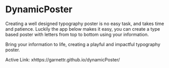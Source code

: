 # DynamicPoster
Creating a well designed typography poster is no easy task, and takes time and patience.
Luckily the app below makes it easy, you can create a type based poster with letters from top to bottom using your information.

 Bring your information to life, creating a playful and impactful typography poster.


Active Link: xhttps://garnettr.github.io/dynamicPoster/
